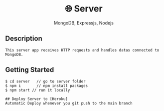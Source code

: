 <h1 align="center">
🌐 Server
</h1>
<p align="center">
MongoDB, Expressjs, Nodejs
</p>


## Description
```terminal
This server app receives HTTP requests and handles datas connected to MongoDB.
```


## Getting Started


```terminal
$ cd server   // go to server folder
$ npm i       // npm install packages
$ npm start // run it locally

## Deploy Server to [Heroku]
Automatic Deploy whenever you git push to the main branch
```

